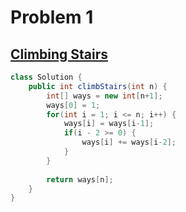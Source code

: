 # Problem 1

## [Climbing Stairs](https://leetcode.com/problems/climbing-stairs/description/)
```java
class Solution {
    public int climbStairs(int n) {
        int[] ways = new int[n+1];
        ways[0] = 1;
        for(int i = 1; i <= n; i++) {
            ways[i] = ways[i-1];
            if(i - 2 >= 0) {
                ways[i] += ways[i-2];
            }
        }
        
        return ways[n];
    }
}
```
